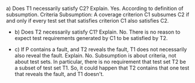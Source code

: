 a) Does T1 necessarily satisfy C2? Explain.
Yes. According to  definition of subsumption.
Criteria Subsumption: A coverage criterion C1 subsumes C2 if and only if every test set that satisfies criterion C1 also satisfies C2.

* b) Does T2 necessarily satisfy C1? Explain.
No. There is no reason to expect test requirements generated by C1 to be satisfied by T2.

* c) If P contains a fault, and T2 reveals the fault, T1 does not necessarily also reveal the fault. Explain.
No. Subsumption is about criteria, not about test sets. In particular, there is no requirement that test set T2 be a subset of test set T1.
So, it could happen that T2 contains that one test that reveals the fault, and T1 doesn't.
